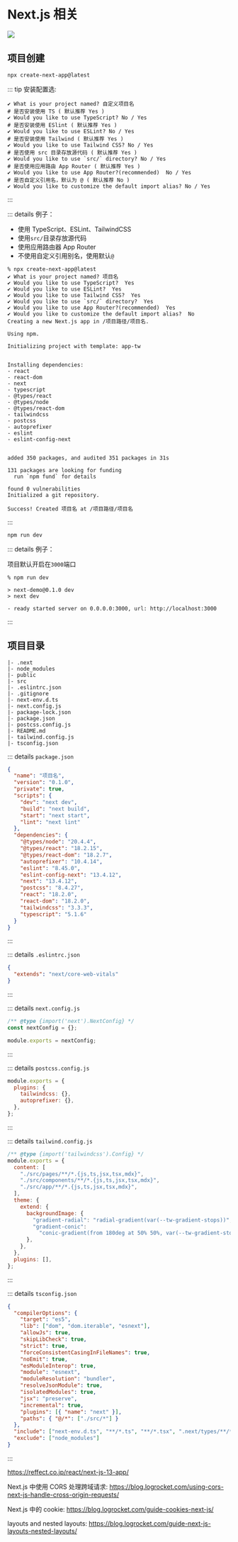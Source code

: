 # Next.js 相关

![](/images/next.webp)

## 项目创建

```shell
npx create-next-app@latest
```

::: tip 安装配置选:

```shell
✔ What is your project named? 自定义项目名
# 是否安装使用 TS ( 默认推荐 Yes )
✔ Would you like to use TypeScript? No / Yes
# 是否安装使用 ESlint ( 默认推荐 Yes )
✔ Would you like to use ESLint? No / Yes
# 是否安装使用 Tailwind ( 默认推荐 Yes )
✔ Would you like to use Tailwind CSS? No / Yes
# 是否使用 src 目录存放源代码 ( 默认推荐 Yes )
✔ Would you like to use `src/` directory? No / Yes
# 是否使用应用路由 App Router ( 默认推荐 Yes )
✔ Would you like to use App Router?(recommended)  No / Yes
# 是否自定义引用名，默认为 @ ( 默认推荐 No )
✔ Would you like to customize the default import alias? No / Yes
```

:::

::: details 例子：

- 使用 TypeScript、ESLint、TailwindCSS
- 使用`src/`目录存放源代码
- 使用应用路由器 App Router
- 不使用自定义引用别名，使用默认`@`

```shell{2-8}
% npx create-next-app@latest
✔ What is your project named? 项目名
✔ Would you like to use TypeScript?  Yes
✔ Would you like to use ESLint?  Yes
✔ Would you like to use Tailwind CSS?  Yes
✔ Would you like to use `src/` directory?  Yes
✔ Would you like to use App Router?(recommended)  Yes
✔ Would you like to customize the default import alias?  No
Creating a new Next.js app in /项目路径/项目名.

Using npm.

Initializing project with template: app-tw


Installing dependencies:
- react
- react-dom
- next
- typescript
- @types/react
- @types/node
- @types/react-dom
- tailwindcss
- postcss
- autoprefixer
- eslint
- eslint-config-next


added 350 packages, and audited 351 packages in 31s

131 packages are looking for funding
  run `npm fund` for details

found 0 vulnerabilities
Initialized a git repository.

Success! Created 项目名 at /项目路径/项目名
```

:::

```shell
npm run dev
```

::: details 例子：

项目默认开启在`3000`端口

```shell
% npm run dev

> next-demo@0.1.0 dev
> next dev

- ready started server on 0.0.0.0:3000, url: http://localhost:3000
```

:::

## 项目目录

```shell
|- .next
|- node_modules
|- public
|- src
|- .eslintrc.json
|- .gitignore
|- next-env.d.ts
|- next.config.js
|- package-lock.json
|- package.json
|- postcss.config.js
|- README.md
|- tailwind.config.js
|- tsconfig.json
```

::: details `package.json`

```json
{
  "name": "项目名",
  "version": "0.1.0",
  "private": true,
  "scripts": {
    "dev": "next dev",
    "build": "next build",
    "start": "next start",
    "lint": "next lint"
  },
  "dependencies": {
    "@types/node": "20.4.4",
    "@types/react": "18.2.15",
    "@types/react-dom": "18.2.7",
    "autoprefixer": "10.4.14",
    "eslint": "8.45.0",
    "eslint-config-next": "13.4.12",
    "next": "13.4.12",
    "postcss": "8.4.27",
    "react": "18.2.0",
    "react-dom": "18.2.0",
    "tailwindcss": "3.3.3",
    "typescript": "5.1.6"
  }
}
```

:::

::: details `.eslintrc.json`

```json
{
  "extends": "next/core-web-vitals"
}
```

:::

::: details `next.config.js`

```js
/** @type {import('next').NextConfig} */
const nextConfig = {};

module.exports = nextConfig;
```

:::

::: details `postcss.config.js`

```js
module.exports = {
  plugins: {
    tailwindcss: {},
    autoprefixer: {},
  },
};
```

:::

::: details `tailwind.config.js`

```js
/** @type {import('tailwindcss').Config} */
module.exports = {
  content: [
    "./src/pages/**/*.{js,ts,jsx,tsx,mdx}",
    "./src/components/**/*.{js,ts,jsx,tsx,mdx}",
    "./src/app/**/*.{js,ts,jsx,tsx,mdx}",
  ],
  theme: {
    extend: {
      backgroundImage: {
        "gradient-radial": "radial-gradient(var(--tw-gradient-stops))",
        "gradient-conic":
          "conic-gradient(from 180deg at 50% 50%, var(--tw-gradient-stops))",
      },
    },
  },
  plugins: [],
};
```

:::

::: details `tsconfig.json`

```json
{
  "compilerOptions": {
    "target": "es5",
    "lib": ["dom", "dom.iterable", "esnext"],
    "allowJs": true,
    "skipLibCheck": true,
    "strict": true,
    "forceConsistentCasingInFileNames": true,
    "noEmit": true,
    "esModuleInterop": true,
    "module": "esnext",
    "moduleResolution": "bundler",
    "resolveJsonModule": true,
    "isolatedModules": true,
    "jsx": "preserve",
    "incremental": true,
    "plugins": [{ "name": "next" }],
    "paths": { "@/*": ["./src/*"] }
  },
  "include": ["next-env.d.ts", "**/*.ts", "**/*.tsx", ".next/types/**/*.ts"],
  "exclude": ["node_modules"]
}
```

:::

https://reffect.co.jp/react/next-js-13-app/

Next.js 中使用 CORS 处理跨域请求:
https://blog.logrocket.com/using-cors-next-js-handle-cross-origin-requests/

Next.js 中的 cookie:
https://blog.logrocket.com/guide-cookies-next-js/

layouts and nested layouts:
https://blog.logrocket.com/guide-next-js-layouts-nested-layouts/

